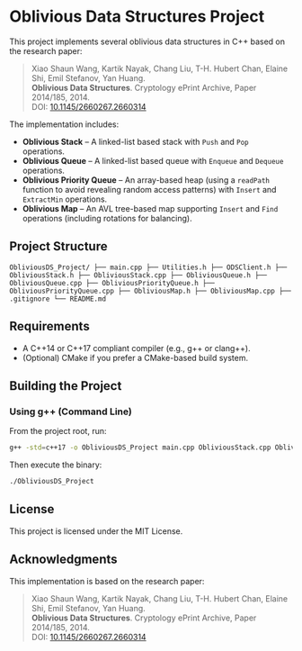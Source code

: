 # Oblivious Data Structures Project

This project implements several oblivious data structures in C++ based on the research paper:

> Xiao Shaun Wang, Kartik Nayak, Chang Liu, T-H. Hubert Chan, Elaine Shi, Emil Stefanov, Yan Huang.  
> **Oblivious Data Structures**. Cryptology ePrint Archive, Paper 2014/185, 2014.  
> DOI: [10.1145/2660267.2660314](https://eprint.iacr.org/2014/185)

The implementation includes:
- **Oblivious Stack** – A linked-list based stack with `Push` and `Pop` operations.
- **Oblivious Queue** – A linked-list based queue with `Enqueue` and `Dequeue` operations.
- **Oblivious Priority Queue** – An array-based heap (using a `readPath` function to avoid revealing random access patterns) with `Insert` and `ExtractMin` operations.
- **Oblivious Map** – An AVL tree-based map supporting `Insert` and `Find` operations (including rotations for balancing).

## Project Structure

```
ObliviousDS_Project/ ├── main.cpp ├── Utilities.h ├── ODSClient.h ├── ObliviousStack.h ├── ObliviousStack.cpp ├── ObliviousQueue.h ├── ObliviousQueue.cpp ├── ObliviousPriorityQueue.h ├── ObliviousPriorityQueue.cpp ├── ObliviousMap.h ├── ObliviousMap.cpp ├── .gitignore └── README.md
```

## Requirements

- A C++14 or C++17 compliant compiler (e.g., g++ or clang++).
- (Optional) CMake if you prefer a CMake-based build system.

## Building the Project

### Using g++ (Command Line)

From the project root, run:

```bash
g++ -std=c++17 -o ObliviousDS_Project main.cpp ObliviousStack.cpp ObliviousQueue.cpp ObliviousPriorityQueue.cpp ObliviousMap.cpp
```

Then execute the binary:
```bash
./ObliviousDS_Project
```

## License

This project is licensed under the MIT License.

## Acknowledgments

This implementation is based on the research paper:

> Xiao Shaun Wang, Kartik Nayak, Chang Liu, T-H. Hubert Chan, Elaine Shi, Emil Stefanov, Yan Huang.  
> **Oblivious Data Structures**. Cryptology ePrint Archive, Paper 2014/185, 2014.  
> DOI: [10.1145/2660267.2660314](https://eprint.iacr.org/2014/185)

